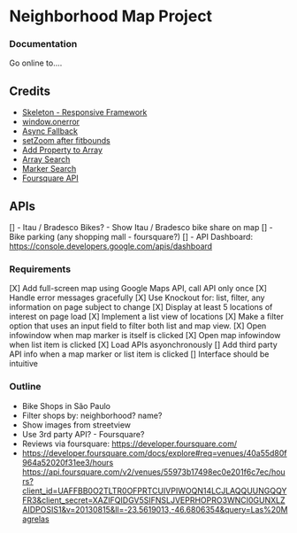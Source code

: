 # Neighborhood Map Project

### Documentation
Go online to....

## Credits
- [Skeleton - Responsive Framework](http://getskeleton.com/)
- [window.onerror](http://stackoverflow.com/questions/3677783/is-it-possible-to-catch-exceptions-thrown-in-a-javascript-async-callback)
- [Async Fallback](https://discussions.udacity.com/t/handling-google-maps-in-async-and-fallback/34282)
- [setZoom after fitbounds](http://stackoverflow.com/questions/15719951/google-maps-api-v3-auto-center-map-with-multiple-markers)
- [Add Property to Array](http://stackoverflow.com/questions/9952126/add-property-to-javascript-array)
- [Array Search](http://www.w3schools.com/jsref/jsref_indexof_array.asp)
- [Marker Search](https://discussions.udacity.com/t/no-idea-how-to-implement-the-search-function/182184/12)
- [Foursquare API](https://developer.foursquare.com/docs/venues/search)

## APIs
[] - Itau / Bradesco Bikes? - Show Itau / Bradesco bike share on map
[] - Bike parking (any shopping mall - foursquare?)
[] - API Dashboard: https://console.developers.google.com/apis/dashboard

### Requirements
[X] Add full-screen map using Google Maps API, call API only once
[X] Handle error messages gracefully
[X] Use Knockout for: list, filter, any information on page subject to change
[X] Display at least 5 locations of interest on page load
[X] Implement a list view of locations
[X] Make a filter option that uses an input field to filter both list and map view.
[X] Open infowindow when map marker is itself is clicked
[X] Open map infowindow when list item is clicked
[X] Load APIs asyonchronously
[] Add third party API info when a map marker or list item is clicked
[] Interface should be intuitive

### Outline
- Bike Shops in São Paulo
- Filter shops by: neighborhood? name?
- Show images from streetview
- Use 3rd party API? - Foursquare?
- Reviews via foursquare: https://developer.foursquare.com/
- https://developer.foursquare.com/docs/explore#req=venues/40a55d80f964a52020f31ee3/hours
https://api.foursquare.com/v2/venues/55973b17498ec0e201f6c7ec/hours?client_id=UAFFBB0O2TLTR0OFPRTCUIVPIWOQN14LCJLAQQUUNGQQYFR3&client_secret=XAZIFQIDGV5SIFNSLJVEPRHOPRO3WNCI0GUNXLZAIDPOSIS1&v=20130815&ll=-23.5619013,-46.6806354&query=Las%20Magrelas



